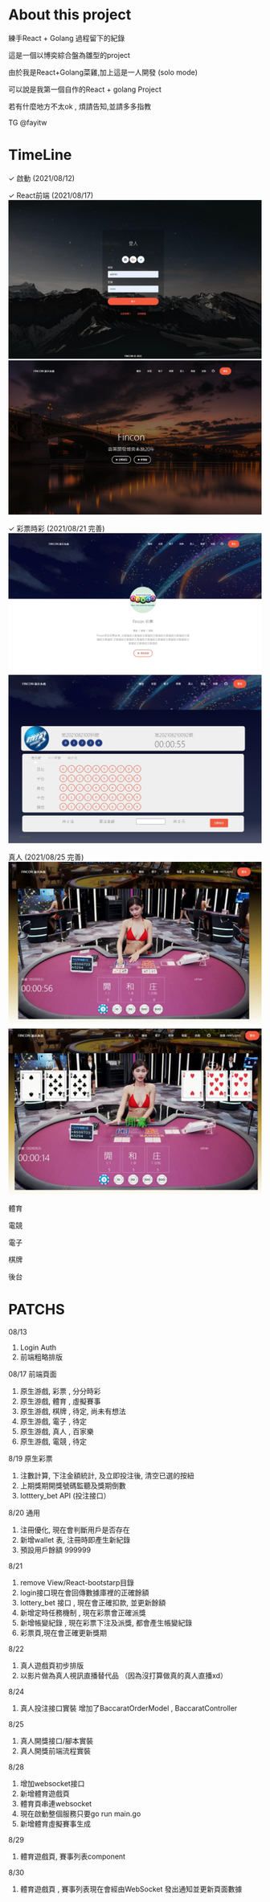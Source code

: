 # About this project

練手React + Golang 過程留下的紀錄

這是一個以博奕綜合盤為雛型的project

由於我是React+Golang菜雞,加上這是一人開發 (solo mode)

可以說是我第一個自作的React + golang Project

若有什麼地方不太ok , 煩請告知,並請多多指教

TG @fayitw

# TimeLine

 ✓ 啟動      (2021/08/12)

 ✓ React前端 (2021/08/17)
![image](https://github.com/fayipon/go-gin/blob/main/Demo/001.jpg?raw=true)
![image](https://github.com/fayipon/go-gin/blob/main/Demo/002.jpg?raw=true)

 ✓ 彩票時彩  (2021/08/21 完善)
![image](https://github.com/fayipon/go-gin/blob/main/Demo/003.jpg?raw=true)
![image](https://github.com/fayipon/go-gin/blob/main/Demo/004.jpg?raw=true)

真人  (2021/08/25 完善)
![image](https://github.com/fayipon/go-gin/blob/main/Demo/005.jpg?raw=true)
![image](https://github.com/fayipon/go-gin/blob/main/Demo/006.jpg?raw=true)

體育  

電競  

電子 

棋牌  

後台

# PATCHS
08/13 
1. Login Auth 
2. 前端粗略排版 

08/17
前端頁面
1. 原生游戲, 彩票 , 分分時彩
2. 原生游戲, 體育 , 虛擬賽事
3. 原生游戲, 棋牌 , 待定, 尚未有想法
4. 原生游戲, 電子 , 待定
5. 原生游戲, 真人 , 百家樂
6. 原生游戲, 電競 , 待定

8/19 
原生彩票
1. 注數計算, 下注金額統計, 及立即投注後, 清空已選的按紐
2. 上期獎期開獎號碼監聽及獎期倒數
3. lotttery_bet API (投注接口）

8/20
通用
1. 注冊優化, 現在會判斷用戶是否存在
2. 新增wallet 表, 注冊時即產生新紀錄
3. 預設用戶餘額 999999

8/21
1. remove View/React-bootstarp目錄 
2. login接口現在會回傳數據庫裡的正確餘額
3. lottery_bet 接口 , 現在會正確扣款, 並更新餘額
4. 新增定時任務機制 , 現在彩票會正確派獎
5. 新增帳變紀錄 , 現在彩票下注及派獎, 都會產生帳變紀錄
6. 彩票頁,現在會正確更新獎期

8/22 
1. 真人遊戲頁初步排版
2. 以影片做為真人視訊直播替代品 （因為沒打算做真的真人直播xd）

8/24
1. 真人投注接口實裝
增加了BaccaratOrderModel , BaccaratController

8/25
1. 真人開獎接口/腳本實裝
2. 真人開獎前端流程實裝

8/28
1. 增加websocket接口
2. 新增體育遊戲頁
3. 體育頁串連websocket
4. 現在啟動整個服務只要go run main.go
5. 新增體育虛擬賽事生成

8/29
1. 體育遊戲頁, 賽事列表component

8/30
1. 體育遊戲頁 , 賽事列表現在會經由WebSocket 發出通知並更新頁面數據
